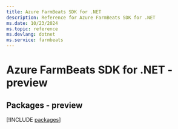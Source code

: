 ```yaml
---
title: Azure FarmBeats SDK for .NET
description: Reference for Azure FarmBeats SDK for .NET
ms.date: 10/23/2024
ms.topic: reference
ms.devlang: dotnet
ms.service: farmbeats
---
```

# Azure FarmBeats SDK for .NET - preview
## Packages - preview
[!INCLUDE [packages](farmbeats-index.md)]